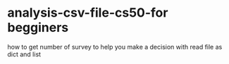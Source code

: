 # analysis-csv-file-cs50-for begginers 
how to get number of survey to help you make a decision with read file as dict and list 
